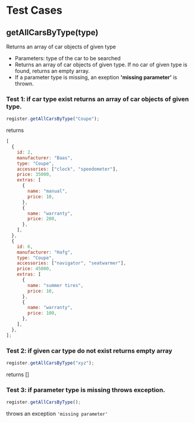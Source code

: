 # Test Cases

## **getAllCarsByType(type)**

Returns an array of car objects of given type

- Parameters: type of the car to be searched
- Returns an array of car objects of given type. If no car of given type is found, returns an empty array.
- If a parameter type is missing, an exeption **'missing parameter'** is thrown.

### Test 1: if car type exist returns an array of car objects of given type.

```js
register.getAllCarsByType("Coupe");
```

returns

```js
[
  {
    id: 2,
    manufacturer: "Baas",
    type: "Coupe",
    accessories: ["clock", "speedometer"],
    price: 35000,
    extras: [
      {
        name: "manual",
        price: 10,
      },
      {
        name: "warranty",
        price: 200,
      },
    ],
  },
  {
    id: 6,
    manufacturer: "Hafg",
    type: "Coupe",
    accessories: ["navigator", "seatwarmer"],
    price: 45000,
    extras: [
      {
        name: "summer tires",
        price: 10,
      },
      {
        name: "warranty",
        price: 100,
      },
    ],
  },
];
```

### Test 2: if given car type do not exist returns empty array

```js
register.getAllCarsByType("xyz");
```

returns []

### Test 3: if parameter type is missing throws exception.

```js
register.getAllCarsByType();
```

throws an exception `'missing parameter'`
